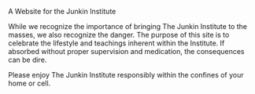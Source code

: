 A Website for the Junkin Institute

While we recognize the importance of bringing The Junkin Institute to the masses, we also recognize the danger. The purpose of this site is to celebrate the lifestyle and teachings inherent within the Institute. If absorbed without proper supervision and medication, the consequences can be dire.

Please enjoy The Junkin Institute responsibly within the confines of your home or cell.